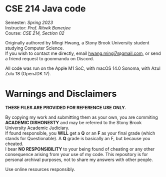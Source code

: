 # CSE 214 Java code
Semester: *Spring 2023*  
Instructor: *Prof. Ritwik Banerjee*  
Course: *CSE 214, Section 02*

Originally authored by Mingi Hwang, a Stony Brook University student studying Computer Science.  
If you wish to contact me directly, email hwang.mingi7@gmail.com, or send a friend request to goonmandu on Discord.

All code was run on the Apple M1 SoC, with macOS 14.0 Sonoma, with Azul Zulu 18 (OpenJDK 17).

# Warnings and Disclaimers
**THESE FILES ARE PROVIDED FOR REFERENCE USE ONLY.**

By copying my work and submitting them as your own, you are commiting **ACADEMIC DISHONESTY** and may be referred to the Stony Brook University Academic Judiciary.  
If found responsible, you **WILL** get a **Q** or an **F** as your final grade (which stands for Questionable). A **Q** grade is basically an F, but because you cheated.  
I bear **NO RESPONSIBILITY** to your being found of cheating or any other consequence arising from your use of my code. This repository is for personal archival purposes, not to share my answers with other people.

Use online resources responsibly.
